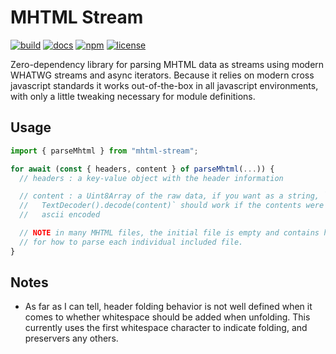 MHTML Stream
============
[![build](https://github.com/erikbrinkman/mhtml-stream/actions/workflows/node.js.yml/badge.svg)](https://github.com/erikbrinkman/mhtml-stream/actions/workflows/node.js.yml)
[![docs](https://img.shields.io/badge/docs-docs-blue)](https://erikbrinkman.github.io/mhtml-stream/)
[![npm](https://img.shields.io/npm/v/mhtml-stream)](https://www.npmjs.com/package/mhtml-stream)
[![license](https://img.shields.io/github/license/erikbrinkman/mhtml-stream)](LICENSE)

Zero-dependency library for parsing MHTML data as streams using modern WHATWG
streams and async iterators. Because it relies on modern cross javascript
standards it works out-of-the-box in all javascript environments, with only a
little tweaking necessary for module definitions.

Usage
-----

```javascript
import { parseMhtml } from "mhtml-stream";

for await (const { headers, content } of parseMhtml(...)) {
  // headers : a key-value object with the header information

  // content : a Uint8Array of the raw data, if you want as a string, `new
  //   TextDecoder().decode(content)` should work if the contents were utf-8 /
  //   ascii encoded

  // NOTE in many MHTML files, the initial file is empty and contains headers
  // for how to parse each individual included file.
}
```

Notes
-----

- As far as I can tell, header folding behavior is not well defined when it
  comes to whether whitespace should be added when unfolding. This currently
  uses the first whitespace character to indicate folding, and preservers any
  others.

